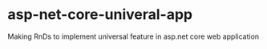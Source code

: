 # asp-net-core-univeral-app
Making RnDs to implement universal feature in asp.net core web application
